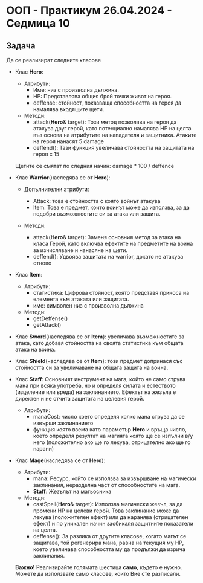 # OOП - Практикум 26.04.2024 - Седмица 10

## Задача 

Да се реализират следните класове

- Клас **Hero**:
    - Атрибути:
      - Име: низ с произволна дължина.    
      - HP: Представлява общия брой точки живот на героя.
      - deffense: стойност, показваща способността на героя да намалява входящите щети.
    - Методи:
      - attack(**Hero**& target): Този метод позволява на героя да атакува друг герой, като потенциално намалява HP на целта въз основа на атрибутите на нападателя и защитника. Атаките на героя нанасят 5 damage
      - deffend(): Тази функция увеличава стойността на защитата на героя с 15

    Щетите се смятат по следния начин:
    damage * 100 / deffence

- Клас **Warrior**(наследява се от **Hero**):
    - Допълнителни атрибути:
      - Attack: това е стойността с която войнът атакува
      - Item: Това е предмет, които воинът може да използва, за да подобри възможностите си за атака или защита.

    - Методи:
      - attack(**Hero**& target): Заменя основния метод за атака на класа Герой, като включва ефектите на предметите на воина за изчисляване и нанасяне на щети.
      - deffend(): Удвоява защитата на warrior, докато не атакува отново

- Kлас **Item**:
    - Атрибути:
      - статистика: Цифрова стойност, която представя приноса на елемента към атаката или защитата.
      - име: символен низ с произволна дължина
    - Методи:
      - getDeffense()
      - getAttack()

- Kлас **Sword**(наследява се от **Item**): увеличава възможностите за атака, като добавя стойността на своята статистика към общата атака на воина.

- Kлас **Shield**(наследява се от **Item**):  този предмет допринася със стойността си за увеличаване на общата защита на воина.

- Kлас **Staff**: Основният инструмент на мага, който не само струва мана при всяка употреба, но и определя силата и естеството (изцеление или вреда) на заклинанието. Ефектът на жезъла е директен и не отчита защитата на целевия герой.
    - Атрибути:
      - manaCost: число което определя колко мана струва да се извърши заклинанието
      - функция която взема като параметър **Hero** и връща число, което определя резултат на магията която ще се изпълни в/у него (положително ако ще го лекува, отрицателно ако ще го нарани)

- Клас **Mage**(наследява се от **Hero**):
    - Атрибути:
      - mana: Ресурс, който се използва за извършване на магически заклинания, неразделна част от способностите на мага.
      - **Staff**: Жезълът на магьосника
    - Методи:
      - castSpell(**Hero**& target): Използва магически жезъл, за да промени HP на целеви герой. Това заклинание може да лекува (положителен ефект) или да наранява (отрицателен ефект) и по уникален начин заобикаля защитните показатели на целта.
      - deffense(): За разлика от другите класове, когато магът се защитава, той регенерира мана, равна на текущия му HP, което увеличава способността му да продължи да изрича заклинания.

    **Важно!** Реализирайте голямата шестица **само**, където е нужно. Можете да използвате само класове, които Вие сте разписали.

